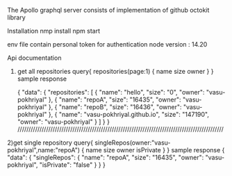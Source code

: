 The Apollo graphql server consists of implementation of github octokit library

Installation
nmp install
npm start 

env file contain personal token for authentication
node version : 14.20


Api documentation
1) get all repositories
    query{
  repositories(page:1) {
    name
    size 
    owner
  }
}
    sample response

    {
    "data": {
        "repositories": [
            {
                "name": "hello",
                "size": "0",
                "owner": "vasu-pokhriyal"
            },
            {
                "name": "repoA",
                "size": "16435",
                "owner": "vasu-pokhriyal"
            },
            {
                "name": "repoB",
                "size": "16436",
                "owner": "vasu-pokhriyal"
            },
            {
                "name": "vasu-pokhriyal.github.io",
                "size": "147190",
                "owner": "vasu-pokhriyal"
            }
        ]
    }
}
//////////////////////////////////////////////////////////////////////////////////////////////

2)get single repository
    query{
  singleRepos(owner:"vasu-pokhriyal",name:"repoA") {
    name
    size 
    owner
    isPrivate
  }
}
    sample response
    {
    "data": {
        "singleRepos": {
            "name": "repoA",
            "size": "16435",
            "owner": "vasu-pokhriyal",
            "isPrivate": "false"
        }
    }
    }
